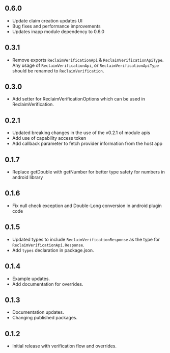 ## 0.6.0

* Update claim creation updates UI
* Bug fixes and performance improvements
* Updates inapp module dependency to 0.6.0

## 0.3.1

* Remove exports `ReclaimVerificationApi` & `ReclaimVerificationApiType`. Any usage of `ReclaimVerificationApi`, or `ReclaimVerificationApiType` should be renamed to `ReclaimVerification`.

## 0.3.0

* Add setter for ReclaimVerificationOptions which can be used in ReclaimVerification.

## 0.2.1

* Updated breaking changes in the use of the v0.2.1 of module apis
* Add use of capability access token
* Add callback parameter to fetch provider information from the host app

## 0.1.7

* Replace getDouble with getNumber for better type safety for numbers in android library

## 0.1.6

* Fix null check exception and Double-Long conversion in android plugin code

## 0.1.5

* Updated types to include `ReclaimVerificationResponse` as the type for `ReclaimVerificationApi.Response`.
* Add `types` declaration in package.json.

## 0.1.4

* Example updates.
* Add documentation for overrides.

## 0.1.3

* Documentation updates.
* Changing published packages.

## 0.1.2

* Initial release with verification flow and overrides.
